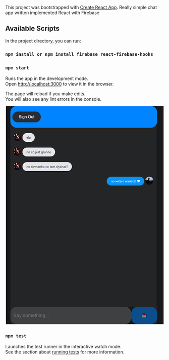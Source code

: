 This project was bootstrapped with [Create React App](https://github.com/facebook/create-react-app).
Really simple chat app written implemented React with Firebase
## Available Scripts

In the project directory, you can run:

### `npm install or npm install firebase react-firebase-hooks`

### `npm start`

Runs the app in the development mode.<br />
Open [http://localhost:3000](http://localhost:3000) to view it in the browser.

The page will reload if you make edits.<br />
You will also see any lint errors in the console.

<p align="center">
  <img src="https://github.com/zbigniewstefaniuk/zbigniewstefaniuk/blob/master/react-firebase-chat.png">
</p>



### `npm test`

Launches the test runner in the interactive watch mode.<br />
See the section about [running tests](https://facebook.github.io/create-react-app/docs/running-tests) for more information.


